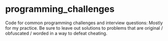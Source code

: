 programming_challenges
======================

Code for common programming challenges and interview questions:
Mostly for my practice.
Be sure to leave out solutions to problems that are original / obfuscated / worded in a way to defeat cheating.
